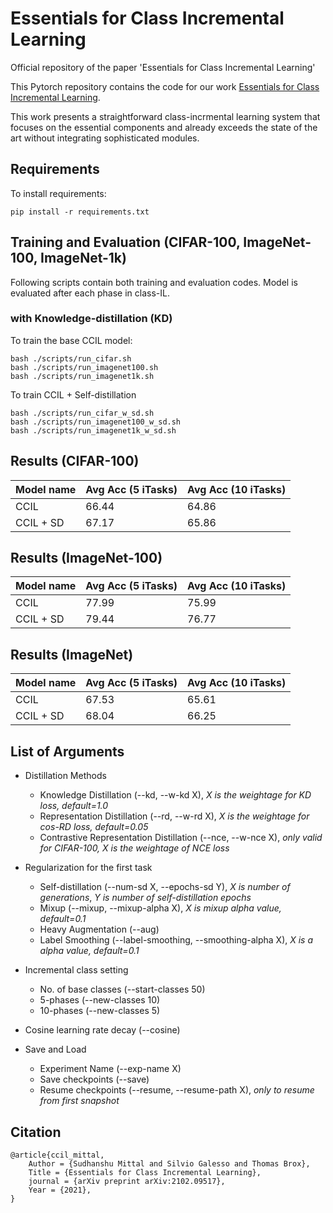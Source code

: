 # Essentials for Class Incremental Learning
Official repository of the paper 'Essentials for Class Incremental Learning'

This Pytorch repository contains the code for our work [Essentials for Class Incremental Learning](https://arxiv.org/abs/2102.09517). 

This work presents a straightforward class-incrmental learning system that focuses on the essential components and already exceeds the state of the art without integrating sophisticated modules. 

## Requirements

To install requirements:

```setup
pip install -r requirements.txt
```

## Training and Evaluation (CIFAR-100, ImageNet-100, ImageNet-1k)

Following scripts contain both training and evaluation codes. Model is evaluated after each phase in class-IL.

### with Knowledge-distillation (KD)

To train the base CCIL model:
```
bash ./scripts/run_cifar.sh
bash ./scripts/run_imagenet100.sh
bash ./scripts/run_imagenet1k.sh
```

To train CCIL + Self-distillation
```
bash ./scripts/run_cifar_w_sd.sh
bash ./scripts/run_imagenet100_w_sd.sh
bash ./scripts/run_imagenet1k_w_sd.sh
```

## Results (CIFAR-100)

| Model name         | Avg Acc (5 iTasks)  | Avg Acc (10 iTasks) |
| ------------------ |------------------   | ----------------- |
| CCIL               |     66.44           |      64.86        |
| CCIL + SD          |     67.17           |      65.86        |


## Results (ImageNet-100)

| Model name         | Avg Acc (5 iTasks)  | Avg Acc (10 iTasks) |
| ------------------ |------------------   | ----------------- |
| CCIL               |     77.99           |      75.99        |
| CCIL + SD          |     79.44           |      76.77        |


## Results (ImageNet)

| Model name         | Avg Acc (5 iTasks)  | Avg Acc (10 iTasks) |
| ------------------ |------------------   | ----------------- |
| CCIL               |     67.53           |      65.61        |
| CCIL + SD          |     68.04           |      66.25        |

## List of Arguments

* Distillation Methods
    * Knowledge Distillation (--kd, --w-kd X), *X is the weightage for KD loss, default=1.0*
    * Representation Distillation (--rd, --w-rd X), *X is the weightage for cos-RD loss, default=0.05*
    * Contrastive Representation Distillation (--nce, --w-nce X), *only valid for CIFAR-100, X is the weightage of NCE loss*

* Regularization for the first task
    * Self-distillation (--num-sd X, --epochs-sd Y), *X is number of generations*, *Y is number of self-distillation epochs*
    * Mixup (--mixup, --mixup-alpha X), *X is mixup alpha value, default=0.1*
    * Heavy Augmentation (--aug)
    * Label Smoothing (--label-smoothing, --smoothing-alpha X), *X is a alpha value, default=0.1*

* Incremental class setting
    * No. of base classes (--start-classes 50)
    * 5-phases (--new-classes 10) 
    * 10-phases (--new-classes 5)

* Cosine learning rate decay (--cosine)

* Save and Load 
    * Experiment Name (--exp-name X)
    * Save checkpoints (--save)
    * Resume checkpoints (--resume, --resume-path X), *only to resume from first snapshot*

## Citation

```
@article{ccil_mittal,
    Author = {Sudhanshu Mittal and Silvio Galesso and Thomas Brox},
    Title = {Essentials for Class Incremental Learning},
    journal = {arXiv preprint arXiv:2102.09517},
    Year = {2021},
}
```
